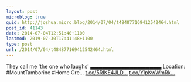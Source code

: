 ```yaml
---
layout: post
microblog: true
guid: http://joshua.micro.blog/2014/07/04/t484877169412542464.html
post_id: 41143
date: 2014-07-04T12:51:40+1100
lastmod: 2019-07-30T17:41:48+1100
type: post
url: /2014/07/04/t484877169412542464.html
---
```

They call me 'the one who laughs' ▃▃▃▃▃▃▃▃▃▃▃▃▃▃▃▃▃▃
Location: #MountTamborine #Home
Cre... [t.co/5RIKE4JLD...](http://t.co/5RIKE4JLDI) [t.co/YlpKwWmRk...](http://t.co/YlpKwWmRk0)
